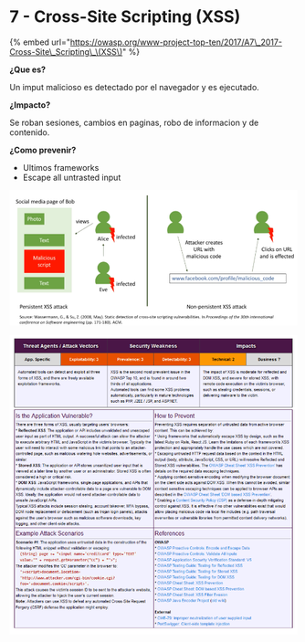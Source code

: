 # 7 - Cross-Site Scripting \(XSS\)

{% embed url="https://owasp.org/www-project-top-ten/2017/A7\_2017-Cross-Site\_Scripting\_\(XSS\)" %}

**¿Que es?**

 Un imput malicioso es detectado por el navegador y es ejecutado.

**¿Impacto?**

 Se roban sesiones, cambios en paginas, robo de informacion y de contenido.

**¿Como prevenir?**

* Ultimos frameworks
* Escape all untrasted input

![](../../../.gitbook/assets/imagen%20%28421%29.png)

![](../../../.gitbook/assets/imagen%20%28418%29.png)

